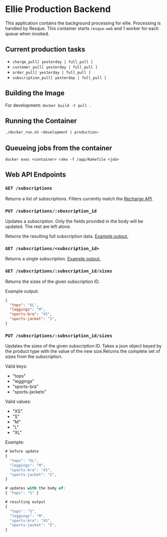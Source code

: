 # Ellie Production Backend

This application contains the background processing for ellie. Processing is
handled by Resque. This container starts `resque-web` and 1 worker for each
queue when invoked.

## Current production tasks

* `charge_pull[ yesterday | full_pull ]`
* `customer_pull[ yesterday | full_pull ]`
* `order_pull[ yesterday | full_pull ]`
* `subscription_pull[ yesterday | full_pull ]`

## Building the Image
For development:
`docker build -t pull .`

## Running the Container
```bash
./docker_run.sh <development | production>
```

## Queueing jobs from the container

`docker exec <container> rake -f /app/Rakefile <job>`

## Web API Endpoints

### `GET /subscriptions`

Returns a list of subscriptions. Filters currently match the
[Recharge API](https://developer.rechargepayments.com/#list-subscriptions).

### `PUT /subscriptions/:sbuscription_id`

Updates a subscription. Only the fields provided in the body will be updated.
The rest are left alone.

Returns the resulting full subscription data. [Example
output.](docs/subscription_example.json)

### `GET /subscriptions/<subscription_id>`

Returns a single subscription.
[Example output.](docs/subscription_example.json)


### `GET /subscriptions/:subscription_id/sizes`

Returns the sizes of the given subscription ID.

Example output:
```json
{
  "tops": "XL",
  "leggings": "M",
  "sports-bra": "XS",
  "sports-jacket": "S",
}
```

### `PUT /subscriptions/:subscription_id/sizes`

Updates the sizes of the given subscription ID. Takes a json object keyed by the
product type with the value of the new size.Returns the complete set of
sizes from the subscription.

Valid keys:
* "tops"
* "leggings"
* "sports-bra"
* "sports-jackets"

Valid values:
* "XS"
* "S"
* "M"
* "L"
* "XL"

Example:

```javascript
# before update
{
  "tops": "XL",
  "leggings": "M",
  "sports-bra": "XS",
  "sports-jacket": "S",
}

# updates with the body of:
{ "tops": "S" }

# resulting output
{
  "tops": "S",
  "leggings": "M",
  "sports-bra": "XS",
  "sports-jacket": "S",
}
```
